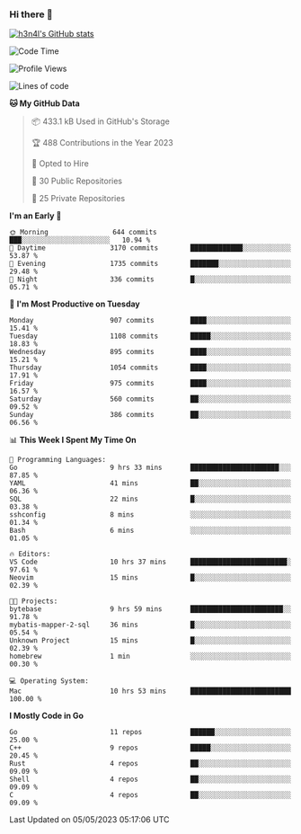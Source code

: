 ### Hi there 👋

[![h3n4l's GitHub stats](https://github-readme-stats.vercel.app/api?username=h3n4l&count_private=true&show_icons=true&theme=radical)](https://github.com/h3n4l/github-readme-stats)

<!--START_SECTION:waka-->
![Code Time](http://img.shields.io/badge/Code%20Time-1%2C194%20hrs%2018%20mins-blue)

![Profile Views](http://img.shields.io/badge/Profile%20Views-4-blue)

![Lines of code](https://img.shields.io/badge/From%20Hello%20World%20I%27ve%20Written-2.9%20million%20lines%20of%20code-blue)

**🐱 My GitHub Data** 

> 📦 433.1 kB Used in GitHub's Storage 
 > 
> 🏆 488 Contributions in the Year 2023
 > 
> 💼 Opted to Hire
 > 
> 📜 30 Public Repositories 
 > 
> 🔑 25 Private Repositories 
 > 
**I'm an Early 🐤** 

```text
🌞 Morning                644 commits         ███░░░░░░░░░░░░░░░░░░░░░░   10.94 % 
🌆 Daytime                3170 commits        █████████████░░░░░░░░░░░░   53.87 % 
🌃 Evening                1735 commits        ███████░░░░░░░░░░░░░░░░░░   29.48 % 
🌙 Night                  336 commits         █░░░░░░░░░░░░░░░░░░░░░░░░   05.71 % 
```
📅 **I'm Most Productive on Tuesday** 

```text
Monday                   907 commits         ████░░░░░░░░░░░░░░░░░░░░░   15.41 % 
Tuesday                  1108 commits        █████░░░░░░░░░░░░░░░░░░░░   18.83 % 
Wednesday                895 commits         ████░░░░░░░░░░░░░░░░░░░░░   15.21 % 
Thursday                 1054 commits        ████░░░░░░░░░░░░░░░░░░░░░   17.91 % 
Friday                   975 commits         ████░░░░░░░░░░░░░░░░░░░░░   16.57 % 
Saturday                 560 commits         ██░░░░░░░░░░░░░░░░░░░░░░░   09.52 % 
Sunday                   386 commits         ██░░░░░░░░░░░░░░░░░░░░░░░   06.56 % 
```


📊 **This Week I Spent My Time On** 

```text
💬 Programming Languages: 
Go                       9 hrs 33 mins       ██████████████████████░░░   87.85 % 
YAML                     41 mins             ██░░░░░░░░░░░░░░░░░░░░░░░   06.36 % 
SQL                      22 mins             █░░░░░░░░░░░░░░░░░░░░░░░░   03.38 % 
sshconfig                8 mins              ░░░░░░░░░░░░░░░░░░░░░░░░░   01.34 % 
Bash                     6 mins              ░░░░░░░░░░░░░░░░░░░░░░░░░   01.05 % 

🔥 Editors: 
VS Code                  10 hrs 37 mins      ████████████████████████░   97.61 % 
Neovim                   15 mins             █░░░░░░░░░░░░░░░░░░░░░░░░   02.39 % 

🐱‍💻 Projects: 
bytebase                 9 hrs 59 mins       ███████████████████████░░   91.78 % 
mybatis-mapper-2-sql     36 mins             █░░░░░░░░░░░░░░░░░░░░░░░░   05.54 % 
Unknown Project          15 mins             █░░░░░░░░░░░░░░░░░░░░░░░░   02.39 % 
homebrew                 1 min               ░░░░░░░░░░░░░░░░░░░░░░░░░   00.30 % 

💻 Operating System: 
Mac                      10 hrs 53 mins      █████████████████████████   100.00 % 
```

**I Mostly Code in Go** 

```text
Go                       11 repos            ██████░░░░░░░░░░░░░░░░░░░   25.00 % 
C++                      9 repos             █████░░░░░░░░░░░░░░░░░░░░   20.45 % 
Rust                     4 repos             ██░░░░░░░░░░░░░░░░░░░░░░░   09.09 % 
Shell                    4 repos             ██░░░░░░░░░░░░░░░░░░░░░░░   09.09 % 
C                        4 repos             ██░░░░░░░░░░░░░░░░░░░░░░░   09.09 % 
```




 Last Updated on 05/05/2023 05:17:06 UTC
<!--END_SECTION:waka-->

